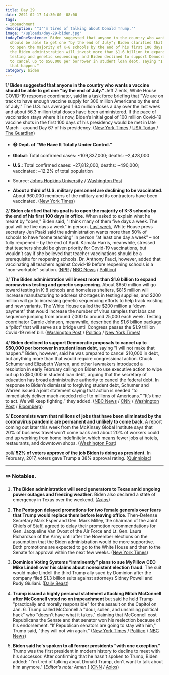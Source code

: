 ```yaml
---
title: Day 29
date: 2021-02-17 14:30:00 -08:00
tags:
- impeachment
description: '"I''m tired of talking about Donald Trump."'
image: "/uploads/day-29-biden.jpg"
todayInOneSentence: Biden suggested that anyone in the country who wants a vaccine
  should be able to get one "by the end of July"; Biden clarified that his goal is
  to open the majority of K-8 schools by the end of his first 100 days in office;
  the Biden administration will invest more than $1.6 billion to expand coronavirus
  testing and genetic sequencing; and Biden declined to support Democratic proposals
  to cancel up to $50,000 per borrower in student loan debt, saying "I will not make
  that happen."
category: biden
---
```


1/ **Biden suggested that anyone in the country who wants a vaccine should be able to get one "by the end of July."** Jeff Zients, White House COVID-19 response coordinator, said in a task force briefing that "We are on track to have enough vaccine supply for 300 million Americans by the end of July." The U.S. has averaged 1.64 million doses a day over the last week and about 56.3 million total doses have been administered. If the pace of vaccination stays where it is now, Biden’s initial goal of 100 million Covid-19 vaccine shots in the first 100 days of his presidency would be met in late March – around Day 67 of his presidency. ([New York Times](https://www.nytimes.com/live/2021/02/17/world/covid-19-coronavirus/bidens-early-goal-of-100-million-shots-in-100-days-has-become-a-low-bar-as-the-pace-of-vaccinations-rises) / [USA Today](https://www.usatoday.com/story/news/health/2021/02/17/covid-news-joe-biden-variant-vaccine-teachers/6771794002/) / [The Guardian](https://www.theguardian.com/us-news/2021/feb/16/joe-biden-coronavirus-town-hall-stimulus))

* #### 😷 Dept. of "We Have It Totally Under Control."

* **Global**: Total confirmed cases: \~109,837,000; deaths: \~2,428,000

* **U.S.**: Total confirmed cases: \~27,812,000; deaths: \~490,000; vaccinated: \~12.2% of total population

* Source: [Johns Hopkins University](https://coronavirus.jhu.edu/map.html) / [Washington Post](https://www.washingtonpost.com/graphics/2020/health/covid-vaccine-states-distribution-doses/)

* **About a third of U.S. military personnel are declining to be vaccinated**. About 960,000 members of the military and its contractors have been vaccinated. ([New York Times](https://www.nytimes.com/live/2021/02/17/world/covid-19-coronavirus/a-third-of-us-troops-are-declining-to-be-vaccinated-the-pentagon-says))

2/ **Biden clarified that his goal is to open the majority of K-8 schools by the end of his first 100 days in office**. When asked to explain what he meant by "open," Biden said, "I think many of them five days a week. The goal will be five days a week" in person. [Last week](https://whatthefuckjusthappenedtoday.com/2021/02/10/day-22/#4-the-white-house-clarified-biden%E2%80%99s), White House press secretary Jen Psaki said the administration wants more than 50% of schools to have “some teaching” in person “at least one day a week” – not fully reopened – by the end of April. Kamala Harris, meanwhile, stressed that teachers should be given priority for Covid-19 vaccinations, but wouldn’t say if she believed that teacher vaccinations should be a prerequisite for reopening schools. Dr. Anthony Fauci, however, added that vaccinating all teachers against Covid-19 before reopening schools is a "non-workable" solution. ([NPR](https://www.npr.org/2021/02/16/968547917/biden-says-he-wants-most-k-8-schools-open-5-days-a-week-by-his-first-100-days) / [NBC News](https://www.nbcnews.com/politics/white-house/harris-stresses-teachers-must-be-prioritized-covid-19-vaccinations-n1258087) / [Politico](https://www.politico.com/news/2021/02/17/fauci-vaccinate-teachers-school-reopening-469315))

3/ **The Biden administration will invest more than $1.6 billion to expand coronavirus testing and genetic sequencing**. About $650 million will go toward testing in K-8 schools and homeless shelters, $815 million will increase manufacturing to address shortages in testing supplies, and $200 million will go to increasing genetic sequencing efforts to help track existing and new variants. The White House called the $200 million a “down payment” that would increase the number of virus samples that labs can sequence jumping from around 7,000 to around 25,000 each week. Testing coordinator Carole Johnson, meanwhile, described the $1.6 billion package a “pilot” that will serve as a bridge until Congress passes the $1.9 trillion Covid-19 relief bill. ([Washington Post](https://www.washingtonpost.com/nation/2021/02/17/coronavirus-covid-live-updates-us/#link-PHK4MMJWQJF2RBJ5QYC2O6RQQQ) / [Politico](https://www.politico.com/news/2021/02/17/biden-administration-coronavirus-testing-expansion-469433) / [New York Times](https://www.nytimes.com/live/2021/02/17/world/covid-19-coronavirus/the-biden-administration-pledges-a-nearly-200-million-down-payment-for-tracking-virus-variants-as-lawmakers-push-for-billions))

4/ **Biden declined to support Democratic proposals to cancel up to $50,000 per borrower in student loan debt**, saying "I will not make that happen." Biden, however, said he was prepared to cancel $10,000 in debt, but anything more than that would require congressional action. Chuck Schumer and Elizabeth Warren, and other lawmakers introduced a resolution in early February calling on Biden to use executive action to wipe out up to $50,000 in student loan debt, arguing that the secretary of education has broad administrative authority to cancel the federal debt. In response to Biden’s dismissal to forgiving student debt, Schumer and Warren issued a joint statement saying that action is needed “to immediately deliver much-needed relief to millions of Americans.” “It’s time to act. We will keep fighting,” they added. ([NBC News](https://www.nbcnews.com/politics/joe-biden/i-will-not-make-happen-biden-declines-democrats-call-cancel-n1258069) / [CNN](https://www.cnn.com/2021/02/16/politics/student-loan-forgiveness-biden/) / [Washington Post](https://www.washingtonpost.com/politics/2021/02/17/joe-biden-live-updates/#link-MLQWJVL6DZGRJC4UTUFBT4OLH4) / [Bloomberg](https://www.bloomberg.com/news/articles/2021-02-17/schumer-warren-challenge-biden-on-student-debt-cancellation?sref=MIBMEEoj))

5/ **Economists warn that millions of jobs that have been eliminated by the coronavirus pandemic are permanent and unlikely to come back**. A report coming out later this week from the McKinsey Global Institute says that 20% of business travel won’t come back and about 20% of workers could end up working from home indefinitely, which means fewer jobs at hotels, restaurants, and downtown shops. ([Washington Post](https://www.washingtonpost.com/road-to-recovery/2021/02/17/unemployed-workers-retraining/))

poll/ **52% of voters approve of the job Biden is doing as president**. In February, 2017, voters gave Trump a 38% approval rating. ([Quinnipiac](https://poll.qu.edu/national/release-detail?ReleaseID=3692))

---

### ✏️ Notables.

1. **The Biden administration will send generators to Texas amid ongoing power outages and freezing weather**. Biden also declared a state of emergency in Texas over the weekend. ([Axios](https://www.axios.com/texas-power-outages-generators-biden-diesel-9f90d47f-327f-4d53-8cd6-9a74a2a06ec3.html))

2. **The Pentagon delayed promotions for two female generals over fears that Trump would replace them before leaving office**. Then-Defense Secretary Mark Esper and Gen. Mark Milley, the chairman of the Joint Chiefs of Staff, agreed to delay their promotion recommendations for Gen. Jacqueline Van Ovost of the Air Force and Lt. Gen. Laura Richardson of the Army until after the November elections on the assumption that the Biden administration would be more supportive. Both promotions are expected to go to the White House and then to the Senate for approval within the next few weeks. ([New York Times](https://www.nytimes.com/2021/02/17/us/politics/trump-biden-promotions-women-generals.html))

3. **Dominion Voting Systems “imminently” plans to sue MyPillow CEO Mike Lindell over his claims about nonexistent election fraud**. The suit would make Lindell the third Trump ally sued by Dominion after the company filed $1.3 billion suits against attorneys Sidney Powell and Rudy Giuliani. ([Daily Beast](https://www.thedailybeast.com/dominion-says-it-will-sue-mypillow-ceo-mike-lindell-over-election-fraud-claims))

4. **Trump issued a highly personal statement attacking Mitch McConnell after McConnell voted no on impeachment** but said he held Trump "practically and morally responsible" for the assault on the Capitol on Jan. 6. Trump called McConnell a "dour, sullen, and unsmiling political hack" who "doesn't have what it takes," claiming that McConnell cost Republicans the Senate and that senator won his reelection because of his endorsement. “If Republican senators are going to stay with him," Trump said, "they will not win again.” ([New York Times](https://www.nytimes.com/2021/02/16/us/politics/trump-mitch-mcconnell-republicans.html) / [Politico](https://www.politico.com/news/2021/02/16/trump-attacks-mcconnell-in-fiery-statement-469150) / [NBC News](https://www.nbcnews.com/politics/donald-trump/trump-blasts-mcconnell-hack-who-lacks-political-insight-n1258051))

5. **Biden said he's spoken to all former presidents "with one exception."** Trump was the first president in modern history to decline to meet with his successor. After confirming that he hasn't spoken to Trump, Biden added: "I'm tired of talking about Donald Trump, don't want to talk about him anymore." \[*Editor's note: Amen*.\] ([CNN](https://www.cnn.com/2021/02/16/politics/biden-trump-presidency/index.html) / [Axios](https://www.axios.com/biden-tired-talking-about-trump-presidents-55dd33fe-0ab8-43f2-a93c-dce0c10d65cb.html))